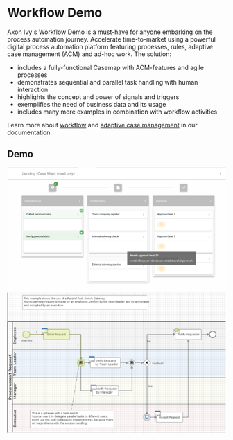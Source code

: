 # Workflow Demo
Axon Ivy's Workflow Demo is a must-have for anyone embarking on the process
automation journey. Accelerate time-to-market using a powerful digital process
automation platform featuring processes, rules, adaptive case management (ACM)
and ad-hoc work. The solution:
 
- includes a fully-functional Casemap with ACM-features and agile processes
- demonstrates sequential and parallel task handling with human interaction
- highlights the concept and power of signals and triggers
- exemplifies the need of business data and its usage
- includes many more examples in combination with workflow activities

Learn more about [workflow](https://developer.axonivy.com/doc/9/designer-guide/how-to/workflow.html) and [adaptive case management](https://developer.axonivy.com/doc/9/concepts/adaptive-case-management.html) in our documentation.

## Demo

![Workflow Demo 1](screen1.png "Workflow Demo 1")
![Workflow Demo 2](screen2.png "Workflow Demo 2")
